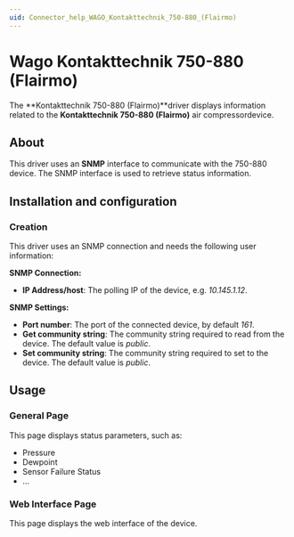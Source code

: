 ```yaml
---
uid: Connector_help_WAGO_Kontakttechnik_750-880_(Flairmo)
---
```


# Wago Kontakttechnik 750-880 (Flairmo)

The **Kontakttechnik 750-880 (Flairmo)**driver displays information related to the **Kontakttechnik 750-880 (Flairmo)** air compressordevice.

## About

This driver uses an **SNMP** interface to communicate with the 750-880 device. The SNMP interface is used to retrieve status information.

## Installation and configuration

### Creation

This driver uses an SNMP connection and needs the following user information:

**SNMP Connection:**

- **IP Address/host**: The polling IP of the device, e.g. *10.145.1.12*.

**SNMP Settings:**

- **Port number**: The port of the connected device, by default *161*.
- **Get community string**: The community string required to read from the device. The default value is *public*.
- **Set community string**: The community string required to set to the device. The default value is *public*.

## Usage

### General Page

This page displays status parameters, such as:

- Pressure
- Dewpoint
- Sensor Failure Status
- ...

### Web Interface Page

This page displays the web interface of the device.

